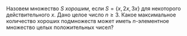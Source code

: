 Назовем множество $S$ *хорошим*, если $S=\{x,2x,3x\}$ для некоторого действительного $x.$ Дано целое число $n \ge 3$. Какое максимальное количество хороших подмножеств может иметь $n$-элементное множество целых положительных чисел?